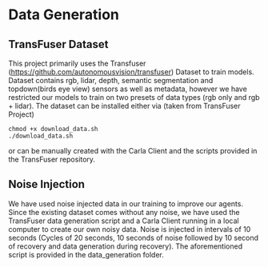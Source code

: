 # Data Generation

## TransFuser Dataset

This project primarily uses the Transfuser (https://github.com/autonomousvision/transfuser) Dataset to train models. Dataset contains rgb, lidar, depth, semantic segmentation and topdown(birds eye view) sensors as well as metadata, however we have restricted our models to train on two presets of data types (rgb only and rgb + lidar). The dataset can be installed either via (taken from TransFuser Project)

```Shell
chmod +x download_data.sh
./download_data.sh
```

or can be manually created with the Carla Client and the scripts provided in the TransFuser repository.

## Noise Injection

We have used noise injected data in our training to improve our agents. Since the existing dataset comes without any noise, we have used the TransFuser data generation script and a Carla Client running in a local computer to create our own noisy data. Noise is injected in intervals of 10 seconds (Cycles of 20 seconds, 10 seconds of noise followed by 10 second of recovery and data generation during recovery). The aforementioned script is provided in the data_generation folder. 